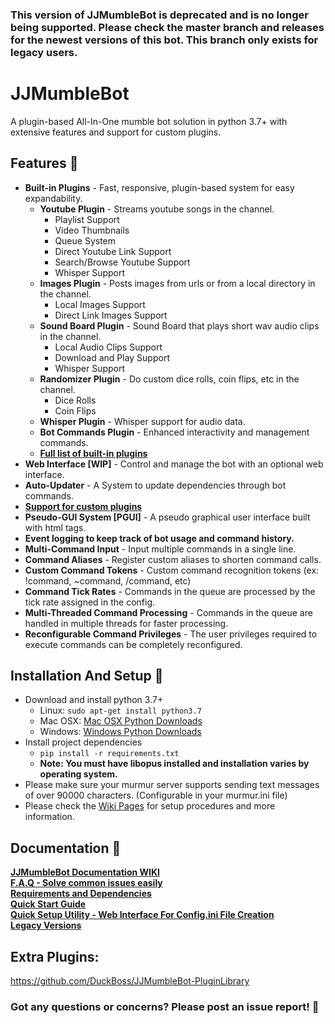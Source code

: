 ### This version of JJMumbleBot is deprecated and is no longer being supported. Please check the master branch and releases for the newest versions of this bot. This branch only exists for legacy users.

# JJMumbleBot
A plugin-based All-In-One mumble bot solution in python 3.7+ with extensive features and support for custom plugins.


## Features  🚀 
- <b>Built-in Plugins</b> - Fast, responsive, plugin-based system for easy expandability.
  - <b>Youtube Plugin</b> - Streams youtube songs in the channel.
    - Playlist Support
    - Video Thumbnails
    - Queue System
    - Direct Youtube Link Support
    - Search/Browse Youtube Support
    - Whisper Support
  - <b>Images Plugin</b> - Posts images from urls or from a local directory in the channel.
    - Local Images Support
    - Direct Link Images Support
  - <b>Sound Board Plugin</b> - Sound Board that plays short wav audio clips in the channel.
    - Local Audio Clips Support
    - Download and Play Support
    - Whisper Support
  - <b>Randomizer Plugin</b> - Do custom dice rolls, coin flips, etc in the channel.
    - Dice Rolls
    - Coin Flips
  - <b>Whisper Plugin</b> - Whisper support for audio data.
  - <b>Bot Commands Plugin</b> - Enhanced interactivity and management commands.
  - <b><a href="https://github.com/DuckBoss/JJMumbleBot/wiki">Full list of built-in plugins</a></b>
- <b>Web Interface [WIP]</b> - Control and manage the bot with an optional web interface.
- <b>Auto-Updater</b> - A System to update dependencies through bot commands.
- <b><a href="https://github.com/DuckBoss/JJMumbleBot/wiki/Plugins">Support for custom plugins</a></b>
- <b>Pseudo-GUI System [PGUI]</b> - A pseudo graphical user interface built with html tags.
- <b>Event logging to keep track of bot usage and command history.</b>
- <b>Multi-Command Input</b> - Input multiple commands in a single line.
- <b>Command Aliases</b> - Register custom aliases to shorten command calls.
- <b>Custom Command Tokens</b> - Custom command recognition tokens (ex: !command, ~command, /command, etc)
- <b>Command Tick Rates</b> - Commands in the queue are processed by the tick rate assigned in the config.
- <b>Multi-Threaded Command Processing</b> - Commands in the queue are handled in multiple threads for faster processing.
- <b>Reconfigurable Command Privileges</b> - The user privileges required to execute commands can be completely reconfigured.

## Installation And Setup 🏃
- Download and install python 3.7+
    - Linux: `sudo apt-get install python3.7`
    - Mac OSX: <a href="https://www.python.org/downloads/mac-osx/">Mac OSX Python Downloads</a>
    - Windows: <a href="https://www.python.org/downloads/windows/">Windows Python Downloads</a>
- Install project dependencies
    - `pip install -r requirements.txt`
    - <b>Note: You must have libopus installed and installation varies by operating system.</b>
- Please make sure your murmur server supports sending text messages of over 90000 characters. (Configurable in your murmur.ini file)
- Please check the <a href="https://github.com/DuckBoss/JJMumbleBot/wiki">Wiki Pages</a> for setup procedures and more information.

## Documentation 📝 
<b><a href="https://github.com/DuckBoss/JJMumbleBot/wiki">JJMumbleBot Documentation WIKI</a></b> <br>
<b><a href="https://github.com/DuckBoss/JJMumbleBot/wiki/Frequently-Asked-Questions">F.A.Q - Solve common issues easily</a></b> <br>
<b><a href="https://github.com/DuckBoss/JJMumbleBot/wiki/Requirements">Requirements and Dependencies</a></b> <br>
<b><a href="https://github.com/DuckBoss/JJMumbleBot/wiki/Quick-Start">Quick Start Guide</a></b> <br>
<b><a href="https://duckboss.github.io/JJMumbleBot/pages/qsu.html">Quick Setup Utility - Web Interface For Config.ini File Creation</a></b> <br>
<b><a href="https://github.com/DuckBoss/JJMumbleBot/wiki/LegacyVersions">Legacy Versions</a></b> 

## Extra Plugins:
<a href="https://github.com/DuckBoss/JJMumbleBot-PluginLibrary">https://github.com/DuckBoss/JJMumbleBot-PluginLibrary</a>

### Got any questions or concerns? Please post an issue report! 👋 
